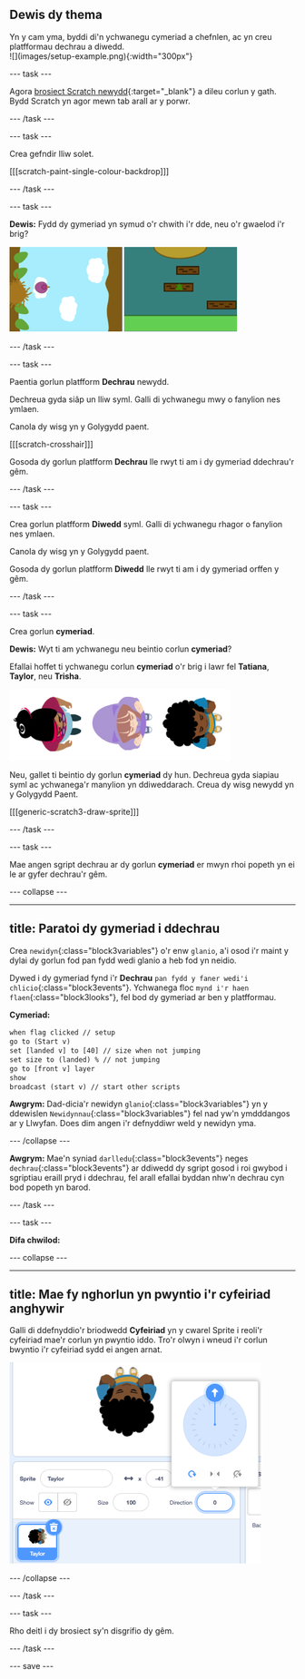 ## Dewis dy thema

<div style="display: flex; flex-wrap: wrap">
<div style="flex-basis: 200px; flex-grow: 1; margin-right: 15px;">
Yn y cam yma, byddi di'n ychwanegu cymeriad a chefnlen, ac yn creu platfformau dechrau a diwedd. 
</div>
<div>
![](images/setup-example.png){:width="300px"}
</div>
</div>

--- task ---

Agora [brosiect Scratch newydd](http://rpf.io/scratch-new){:target="_blank"} a dileu corlun y gath. Bydd Scratch yn agor mewn tab arall ar y porwr.

--- /task ---

--- task ---

Crea gefndir lliw solet.

[[[scratch-paint-single-colour-backdrop]]]

--- /task ---

--- task ---

**Dewis:** Fydd dy gymeriad yn symud o'r chwith i'r dde, neu o'r gwaelod i'r brig?

![](images/direction-examples.png)

--- /task ---

--- task ---

Paentia gorlun platfform **Dechrau** newydd.

Dechreua gyda siâp un lliw syml. Galli di ychwanegu mwy o fanylion nes ymlaen.

Canola dy wisg yn y Golygydd paent.

[[[scratch-crosshair]]]

Gosoda dy gorlun platfform **Dechrau** lle rwyt ti am i dy gymeriad ddechrau'r gêm.

--- /task ---

--- task ---

Crea gorlun platfform **Diwedd** syml. Galli di ychwanegu rhagor o fanylion nes ymlaen.

Canola dy wisg yn y Golygydd paent.

Gosoda dy gorlun platfform **Diwedd** lle rwyt ti am i dy gymeriad orffen y gêm.

--- /task ---

--- task ---

Crea gorlun **cymeriad**.

**Dewis:** Wyt ti am ychwanegu neu beintio corlun **cymeriad**?

Efallai hoffet ti ychwanegu corlun **cymeriad** o'r brig i lawr fel **Tatiana**, **Taylor**, neu **Trisha**.

![Delwedd o'r corluniau o'r brig i lawr sydd ar gael yn Scratch](images/top-down-sprites.png)

Neu, gallet ti beintio dy gorlun **cymeriad** dy hun. Dechreua gyda siapiau syml ac ychwanega'r manylion yn ddiweddarach. Creua dy wisg newydd yn y Golygydd Paent.

[[[generic-scratch3-draw-sprite]]]

--- /task ---

--- task ---

Mae angen sgript dechrau ar dy gorlun **cymeriad** er mwyn rhoi popeth yn ei le ar gyfer dechrau'r gêm.

--- collapse ---

---
title: Paratoi dy gymeriad i ddechrau
---

Crea `newidyn`{:class="block3variables"} o'r enw `glanio`, a'i osod i'r maint y dylai dy gorlun fod pan fydd wedi glanio a heb fod yn neidio.

Dywed i dy gymeriad fynd i'r **Dechrau** `pan fydd y faner wedi'i chlicio`{:class="block3events"}. Ychwanega floc `mynd i'r haen flaen`{:class="block3looks"}, fel bod dy gymeriad ar ben y platfformau.

**Cymeriad:**

```blocks3
when flag clicked // setup
go to (Start v)
set [landed v] to [40] // size when not jumping
set size to (landed) % // not jumping
go to [front v] layer
show
broadcast (start v) // start other scripts
```

**Awgrym:** Dad-dicia'r newidyn `glanio`{:class="block3variables"} yn y ddewislen `Newidynnau`{:class="block3variables"} fel nad yw'n ymdddangos ar y Llwyfan. Does dim angen i'r defnyddiwr weld y newidyn yma.

--- /collapse ---

**Awgrym:** Mae'n syniad `darlledu`{:class="block3events"} neges `dechrau`{:class="block3events"} ar ddiwedd dy sgript gosod i roi gwybod i sgriptiau eraill pryd i ddechrau, fel arall efallai byddan nhw'n dechrau cyn bod popeth yn barod.

--- /task ---

--- task ---

**Difa chwilod:**

--- collapse ---

---
title: Mae fy nghorlun yn pwyntio i'r cyfeiriad anghywir
---

Galli di ddefnyddio'r briodwedd **Cyfeiriad** yn y cwarel Sprite i reoli'r cyfeiriad mae'r corlun yn pwyntio iddo. Tro'r olwyn i wneud i'r corlun bwyntio i'r cyfeiriad sydd ei angen arnat.

![Y cwarel corluniau gyda'r briodwedd cyfeiriad wedi'i dewis. Neidlen gydag olwyn gyfeirio sy'n cael ei defnyddio i addasu'r cyfeiriad y mae'r corlun yn pwyntio iddo.](images/direction-property.png)

--- /collapse ---

--- /task ---

--- task ---

Rho deitl i dy brosiect sy'n disgrifio dy gêm.

--- /task ---

--- save ---
